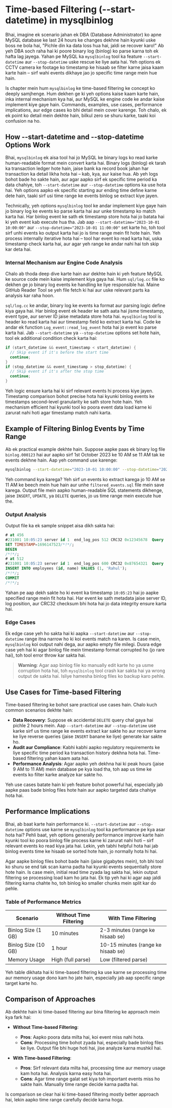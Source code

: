 # Time-based Filtering (--start-datetime) in mysqlbinlog

Bhai, imagine ek scenario jahan ek DBA (Database Administrator) ko apne MySQL database ke last 24 hours ke changes dekhne hain kyunki uske boss ne bola hai, "Pichle din ka data loss hua hai, jaldi se recover karo!" Ab yeh DBA soch raha hai ki poore binary log (binlog) ko parse karna toh ek hafta lag jayega. Yahan pe MySQL ka `mysqlbinlog` tool ka feature `--start-datetime` aur `--stop-datetime` uske rescue ke liye aata hai. Yeh options ek CCTV camera ke footage ko timestamp ke hisaab se filter karne jaisa kaam karte hain – sirf wahi events dikhaye jao jo specific time range mein hue hain.

Is chapter mein hum `mysqlbinlog` ke time-based filtering ke concept ko deeply samjhenge. Hum dekhen ge ki yeh options kaise kaam karte hain, inka internal mechanism kya hai, aur MySQL ke engine code ke andar kaise implement kiye gaye hain. Commands, examples, use cases, performance implications, aur edge cases ko bhi detail mein cover karenge. Toh chalo, ek ek point ko detail mein dekhte hain, bilkul zero se shuru karke, taaki koi confusion na ho.

## How --start-datetime and --stop-datetime Options Work

Bhai, `mysqlbinlog` ek aisa tool hai jo MySQL ke binary logs ko read karke human-readable format mein convert karta hai. Binary logs (binlog) ek tarah ka transaction ledger hote hain, jaise bank ka record book jahan har transaction ka detail likha hota hai – kab, kya, aur kaise hua. Ab yeh logs bohot bade ho sakte hain, aur agar aapko sirf ek specific time period ka data chahiye, toh `--start-datetime` aur `--stop-datetime` options ka use hota hai. Yeh options aapko ek specific starting aur ending time define karne dete hain, taaki sirf usi time range ke events binlog se extract kiye jayen.

Technically, yeh options `mysqlbinlog` tool ke andar implement kiye gaye hain jo binary log ke events ko parse karta hai aur unke timestamp ko match karta hai. Har binlog event ke sath ek timestamp store hota hai jo batata hai ki yeh event kab execute hua tha. Jab aap `--start-datetime="2023-10-01 10:00:00"` aur `--stop-datetime="2023-10-01 11:00:00"` set karte ho, toh tool sirf unhi events ko output karta hai jo is time range mein fit hote hain. Yeh process internally iterative hota hai – tool har event ko read karta hai, uska timestamp check karta hai, aur agar yeh range ke andar nahi hai toh skip kar deta hai.

### Internal Mechanism aur Engine Code Analysis

Chalo ab thoda deep dive karte hain aur dekhte hain ki yeh feature MySQL ke source code mein kaise implement kiya gaya hai. Hum `sql/log.cc` file ko dekhen ge jo binary log events ke handling ke liye responsible hai. Maine GitHub Reader Tool se yeh file fetch ki hai aur uske relevant parts ka analysis kar raha hoon.

`sql/log.cc` ke andar, binary log ke events ka format aur parsing logic define kiya gaya hai. Har binlog event ek header ke sath aata hai jisme timestamp, event type, aur server ID jaise metadata store hota hai. `mysqlbinlog` tool is header ko read karta hai aur timestamp field ko extract karta hai. Code ke andar ek function `Log_event::read_log_event` hota hai jo event ko parse karta hai. Jab `--start-datetime` ya `--stop-datetime` options set hote hain, tool ek additional condition check karta hai:

```cpp
if (start_datetime && event_timestamp < start_datetime) {
  // Skip event if it's before the start time
  continue;
}
if (stop_datetime && event_timestamp > stop_datetime) {
  // Skip event if it's after the stop time
  continue;
}
```

Yeh logic ensure karta hai ki sirf relevant events hi process kiye jayen. Timestamp comparison bohot precise hota hai kyunki binlog events ke timestamps second-level granularity ke sath store hote hain. Yeh mechanism efficient hai kyunki tool ko poora event data load karne ki zarurat nahi hoti agar timestamp match nahi karta.

## Example of Filtering Binlog Events by Time Range

Ab ek practical example dekhte hain. Suppose aapke paas ek binary log file `binlog.000123` hai aur aapko sirf 1st October 2023 ke 10 AM se 11 AM tak ke events dekhne hain. Aap yeh command use karenge:

```bash
mysqlbinlog --start-datetime="2023-10-01 10:00:00" --stop-datetime="2023-10-01 11:00:00" binlog.000123 > filtered_events.sql
```

Yeh command kya karega? Yeh sirf un events ko extract karega jo 10 AM se 11 AM ke beech mein hue hain aur unhe `filtered_events.sql` file mein save karega. Output file mein aapko human-readable SQL statements dikhenge, jaise `INSERT`, `UPDATE`, ya `DELETE` queries, jo us time range mein execute hue the.

### Output Analysis

Output file ka ek sample snippet aisa dikh sakta hai:

```sql
# at 456
#231001 10:05:23 server id 1  end_log_pos 512 CRC32 0x12345678  Query   thread_id=12345        exec_time=0     error_code=0
SET TIMESTAMP=1696147523/*!*/;
BEGIN
/*!*/;
# at 512
#231001 10:05:23 server id 1  end_log_pos 600 CRC32 0x87654321  Query   thread_id=12345        exec_time=0     error_code=0
INSERT INTO employees (id, name) VALUES (1, 'Rahul');
/*!*/;
COMMIT
/*!*/;
```

Yahan pe aap dekh sakte ho ki event ka timestamp `10:05:23` hai jo aapke specified range mein fit hota hai. Har event ke sath metadata jaise server ID, log position, aur CRC32 checksum bhi hota hai jo data integrity ensure karta hai.

### Edge Cases

Ek edge case yeh ho sakta hai ki aapka `--start-datetime` aur `--stop-datetime` range itna narrow ho ki koi events match na karen. Is case mein, `mysqlbinlog` koi output nahi dega, aur aapko empty file milegi. Dusra edge case yeh hai ki agar binlog file mein timestamp format corrupted ho (jo rare hai), toh tool error throw kar sakta hai.

> **Warning**: Agar aap binlog file ko manually edit karte ho ya usme corruption hota hai, toh `mysqlbinlog` tool crash kar sakta hai ya wrong output de sakta hai. Isliye hamesha binlog files ko backup karo pehle.

## Use Cases for Time-based Filtering

Time-based filtering ke bohot sare practical use cases hain. Chalo kuch common scenarios dekhte hain:

- **Data Recovery**: Suppose ek accidental `DELETE` query chal gaya hai pichle 2 hours mein. Aap `--start-datetime` aur `--stop-datetime` use karke sirf us time range ke events extract kar sakte ho aur recover karne ke liye reverse queries (jaise `INSERT` banane ke liye) generate kar sakte ho.
- **Audit aur Compliance**: Kabhi kabhi aapko regulatory requirements ke liye specific time period ka transaction history dekhna hota hai. Time-based filtering yahan kaam aata hai.
- **Performance Analysis**: Agar aapko yeh dekhna hai ki peak hours (jaise 9 AM to 11 AM) mein database pe kya load tha, toh aap us time ke events ko filter karke analyze kar sakte ho.

Yeh use cases batate hain ki yeh feature bohot powerful hai, especially jab aapke paas bade binlog files hote hain aur aapko targeted data chahiye hota hai.

## Performance Implications

Bhai, ab baat karte hain performance ki. `--start-datetime` aur `--stop-datetime` options use karne se `mysqlbinlog` tool ka performance pe kya asar hota hai? Pehli baat, yeh options generally performance improve karte hain kyunki tool ko poora binlog file process karne ki zarurat nahi hoti – sirf relevant events ko read kiya jata hai. Lekin, yeh tabhi helpful hota hai jab binlog events time ke hisaab se sorted hote hain, jo normally hota hi hai.

Agar aapke binlog files bohot bade hain (jaise gigabytes mein), toh bhi tool ko shuru se end tak scan karna padta hai kyunki events sequentially store hote hain. Is case mein, initial read time zyada lag sakta hai, lekin output filtering se processing load kam ho jata hai. Ek tip yeh hai ki agar aap jaldi filtering karna chahte ho, toh binlog ko smaller chunks mein split kar do pehle.

### Table of Performance Metrics

| Scenario                          | Without Time Filtering | With Time Filtering      |
|-----------------------------------|------------------------|--------------------------|
| Binlog Size (1 GB)                | 10 minutes             | 2-3 minutes (range ke hisaab se) |
| Binlog Size (10 GB)               | 1 hour                 | 10-15 minutes (range ke hisaab se) |
| Memory Usage                      | High (full parse)      | Low (filtered parse)     |

Yeh table dikhata hai ki time-based filtering ka use karne se processing time aur memory usage dono kam ho jate hain, especially jab aap specific range target karte ho.

## Comparison of Approaches

Ab dekhte hain ki time-based filtering aur bina filtering ke approach mein kya fark hai:

- **Without Time-based Filtering**:
  - **Pros**: Aapko poora data milta hai, koi event miss nahi hota.
  - **Cons**: Processing time bohot zyada hai, especially bade binlog files ke liye. Output file bhi huge hoti hai, jise analyze karna mushkil hai.

- **With Time-based Filtering**:
  - **Pros**: Sirf relevant data milta hai, processing time aur memory usage kam hota hai. Analysis karna easy hota hai.
  - **Cons**: Agar time range galat set kiya toh important events miss ho sakte hain. Manually time range decide karna padta hai.

Is comparison se clear hai ki time-based filtering mostly better approach hai, lekin aapko time range carefully decide karna hoga.